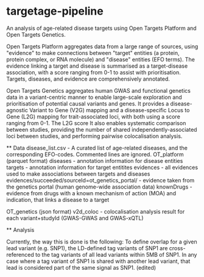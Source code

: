 # targetage-pipeline

An analysis of age-related disease targets using Open Targets Platform and Open Targets Genetics.

Open Targets Platform aggregates data from a large range of sources, using "evidence" to make connections between "target" entities (a protein, protein complex, or RNA molecule) and "disease" entities (EFO terms). The evidence linking a target and disease is summarised as a target-disease association, with a score ranging from 0-1 to assist with prioritisation. Targets, diseases, and evidence are comprehensively annotated. 

Open Targets Genetics aggregates human GWAS and functional genetics data in a variant-centric manner to enable large-scale exploration and prioritisation of potential causal variants and genes. It provides a disease-agnostic Variant to Gene (V2G) mapping and a disease-specific Locus to Gene (L2G) mapping for trait-associated loci, with both using a score ranging from 0-1. The L2G score  It also enables systematic comparison between studies, providing the number of shared independently-associated loci between studies, and performing pairwise colocalisation analysis. 
 

** Data
disease_list.csv - A curated list of age-related diseases, and the corresponding EFO-codes. Commented lines are ignored.
OT_platform (parquet format)
diseases - annotation information for disease entities
targets - annotation information for target entitites
evidences - all evidences used to make associations between targets and diseases
evidences/succeeded/sourceId\=ot_genetics_portal/ - evidence taken from the genetics portal (human genome-wide association data)
knownDrugs - evidence from drugs with a known mechanism of action (MOA) and indication, that links a disease to a target



OT_genetics (json format)
v2d_coloc - colocalisation analysis result for each variant+studyId (GWAS-GWAS and GWAS-xQTL)



** Analysis


Currently, the way this is done is the following: To define overlap for a given lead variant (e.g. SNP1), the LD-defined tag variants of SNP1 are cross-referenced to the tag variants of all lead variants within 5MB of SNP1. In any case where a tag variant of SNP1 is shared with another lead variant, that lead is considered part of the same signal as SNP1. (edited) 
